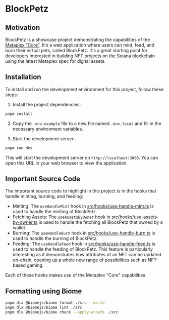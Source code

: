 # BlockPetz

## Motivation

BlockPetz is a showcase project demonstrating the capabilities of the
[Metaplex "Core"](https://developers.metaplex.com/core). It's a web application
where users can mint, feed, and burn their virtual pets, called BlockPetz. It's
a great starting point for developers interested in building NFT projects on the
Solana blockchain using the latest Metaplex spec for digital assets.

## Installation

To install and run the development environment for this project, follow these
steps:

1. Install the project dependencies:

```sh
pnpm install
```

2. Copy the `.env.example` file to a new file named `.env.local` and fill in the
   necessary environment variables.

3. Start the development server:

```sh
pnpm run dev
```

This will start the development server on `http://localhost:3000`. You can open
this URL in your web browser to view the application.

## Important Source Code

The important source code to highlight in this project is in the hooks that
handle minting, burning, and feeding:

- Minting: The `useHandleMint` hook in
  [src/hooks/use-handle-mint.ts](https://github.com/sultanpeyek/blockpetz/blob/212d23c2ccd13e13273ed01d3e42c8158ed233ca/src/hooks/use-handle-mint.ts)
  is used to handle the minting of BlockPetz.
- Fetching Assets: The `useAssetsByOwner` hook in
  [src/hooks/use-assets-by-owner.ts](https://github.com/sultanpeyek/blockpetz/blob/212d23c2ccd13e13273ed01d3e42c8158ed233ca/src/hooks/use-assets-by-owner.ts)
  is used to handle the fetching all BlockPetz that owned by a wallet.
- Burning: The `useHandleBurn` hook in
  [src/hooks/use-handle-burn.ts](https://github.com/sultanpeyek/blockpetz/blob/212d23c2ccd13e13273ed01d3e42c8158ed233ca/src/hooks/use-handle-burn.ts)
  is used to handle the burning of BlockPetz.
- Feeding: The `useHandleFeed` hook in
  [src/hooks/use-handle-feed.ts](https://github.com/sultanpeyek/blockpetz/blob/212d23c2ccd13e13273ed01d3e42c8158ed233ca/src/hooks/use-handle-feed.ts)
  is used to handle the feeding of BlockPetz. This feature is particularly
  interesting as it demonstrates how attributes of an NFT can be updated
  on-chain, opening up a whole new range of possibilities such as NFT-based
  gaming.

Each of these hooks makes use of the Metaplex "Core" capabilities.

## Formatting using Biome

```sh
pnpm dlx @biomejs/biome format ./src --write
pnpm dlx @biomejs/biome lint ./src
pnpm dlx @biomejs/biome check --apply-unsafe ./src
```
